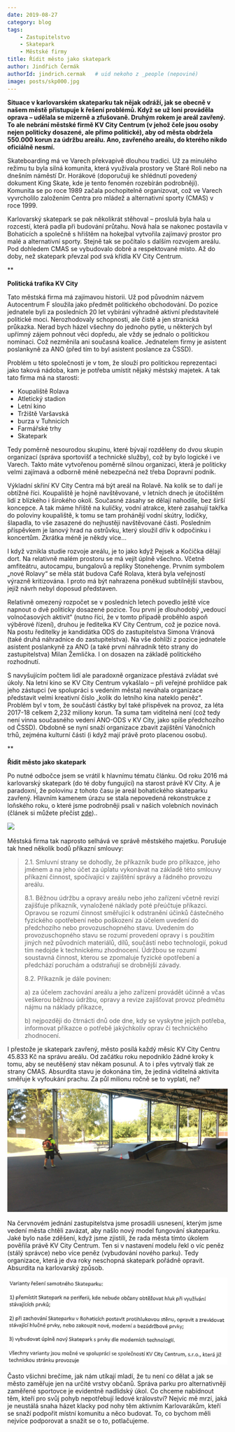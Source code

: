 ```yaml
---
date: 2019-08-27
category: blog
tags:
    - Zastupitelstvo
    - Skatepark
    - Městské firmy
title: Řídit město jako skatepark
author: Jindřich Čermák
authorId: jindrich.cermak   # uid nekoho z _people (nepoviné)
image: posts/skp000.jpg
---
```

**Situace v karlovarském skateparku tak nějak odráží, jak se obecně v našem městě přistupuje k řešení problémů. Když se už loni prováděla oprava – udělala se mizerně a zfušovaně. Druhým rokem je areál zavřený. To ale nebrání městské firmě KV City Centrum (v jehož čele jsou osoby nejen politicky dosazené, ale přímo politické), aby od města obdržela 550.000 korun za údržbu areálu. Ano, zavřeného areálu, do kterého nikdo oficiálně nesmí.**

Skateboarding má ve Varech překvapivě dlouhou tradici. Už za minulého režimu tu byla silná komunita, která využívala prostory ve Staré Roli nebo na dnešním náměstí Dr. Horákové (doporučuji ke shlédnutí povedený dokument King Skate, kde je tento fenomén rozebírán podrobněji). Komunita se po roce 1989 začala pochopitelně organizovat, což ve Varech vyvrcholilo založením Centra pro mládež a alternativní sporty (CMAS) v roce 1999.

Karlovarský skatepark se pak několikrát stěhoval – proslulá byla hala u rozcestí, která padla při budování průtahu. Nová hala se nakonec postavila v Bohaticích a společně s hřištěm na hokejbal vytvořila zajímavý prostor pro malé a alternativní sporty. Stejně tak se počítalo s dalším rozvojem areálu. Pod dohledem CMAS se vybudovalo dobré a respektované místo. Až do doby, než skatepark převzal pod svá křídla KV City Centrum.

**

**Politická trafika KV City**


Tato městská firma má zajímavou historii. Už pod původním názvem Autocentrum F sloužila jako předmět politického obchodování. Do pozice jednatele byli za posledních 20 let vybíráni výhradně aktivní představitelé politické moci. Nerozhodovaly schopnosti, ale čistě a jen stranická průkazka. Nerad bych házel všechny do jednoho pytle, u některých byl upřímný zájem pohnout věci dopředu, ale vždy se jednalo o politickou nominaci. Což nezměnila ani současná koalice. Jednatelem firmy je asistent poslankyně za ANO (před tím to byl asistent poslance za ČSSD).

Problém u této společnosti je v tom, že slouží pro politickou reprezentaci jako taková nádoba, kam je potřeba umístit nějaký městský majetek. A tak tato firma má na starosti:

 - Koupaliště Rolava
 - Atletický stadion
 - Letní kino
 - Tržiště Varšavská
 - burza v Tuhnicích
 - Farmářské trhy
 - Skatepark

Tedy poměrně nesourodou skupinu, které bývají rozděleny do dvou skupin organizací (správa sportovišť a technické služby), což by bylo logické i ve Varech. Takto máte vytvořenou poměrně silnou organizaci, která je politicky velmi zajímavá a odborně méně nebezpečná než třeba Dopravní podnik.

Výkladní skříní KV City Centra má být areál na Rolavě. Na kolik se to daří je obtížné říci. Koupaliště je hojně navštěvované, v letních dnech je útočištěm lidí z blízkého i širokého okolí. Současné zásahy se dělají nahodile, bez širší koncepce. A tak máme hřiště na kuličky, vodní atrakce, které zasahují takřka do poloviny koupaliště, k tomu se tam prohánějí vodní skútry, lodičky, šlapadla, to vše zasazené do nejhustěji navštěvované části. Posledním příspěvkem je lanový hrad na ostrůvku, který sloužil dřív k odpočinku i koncertům. Zkrátka méně je někdy více…

I když vznikla studie rozvoje areálu, je to jako když Pejsek a Kočička dělají dort. Na relativně malém prostoru se má vejít úplně všechno. Včetně amfiteátru, autocampu, bungalovů a repliky Stonehenge. Prvním symbolem „nové Rolavy“ se měla stát budova Café Rolava, která byla veřejností výrazně kritizována. I proto má být nahrazena poněkud subtilnější stavbou, jejíž návrh nebyl doposud představen.

Relativně omezený rozpočet se v posledních letech povedlo ještě více napnout o dvě politicky dosazené pozice. Tou první je dlouhodobý „vedoucí volnočasových aktivit“ (nutno říci, že v tomto případě proběhlo aspoň výběrové řízení), druhou je ředitelka KV City Centrum, což je pozice nová. Na postu ředitelky je kandidátka ODS do zastupitelstva Simona Vránová (také druhá náhradnice do zastupitelstva). Na vše dohlíží z pozice jednatele asistent poslankyně za ANO (a také první náhradník této strany do zastupitelstva) Milan Žemlička. I on dosazen na základě politického rozhodnutí.

S navyšujícím počtem lidí ale paradoxně organizace přestává zvládat své úkoly. Na letní kino se KV City Centrum vykašlalo – při veřejné prohlídce pak jeho zástupci (ve spolupráci s vedením města) neváhala organizace představit velmi kreativní číslo „kolik do letního kina nateklo peněz“. Problém byl v tom, že součástí částky byl také příspěvek na provoz, za léta 2017-18 celkem 2,232 miliony korun. Ta suma tam viditelná není (což tedy není vinna současného vedení ANO-ODS v KV City, jako spíše předchozího od ČSSD). Obdobně se nyní snaží organizace zbavit zajištění Vánočních trhů, zejména kulturní části (i když mají právě proto placenou osobu).

**

**Řídit město jako skatepark**

Po nutné odbočce jsem se vrátil k hlavnímu tématu článku. Od roku 2016 má karlovarský skatepark (do té doby fungující) na starost právě KV City. A je paradoxní, že polovinu z tohoto času je areál bohatického skateparku zavřený. Hlavním kamenem úrazu se stala nepovedená rekonstrukce z loňského roku, o které jsme podrobněji psali v našich volebních novinách (článek si můžete přečíst [zde](https://karlovyvary.pirati.cz/aktuality/patalie-olympijskeho-sportu.html))..

![](/assets/img/posts/sk03.jpg)

Městská firma tak naprosto selhává ve správě městského majetku. Porušuje tak hned několik bodů příkazní smlouvy:

> 2.1. Smluvní strany se dohodly, že příkazník bude pro příkazce, jeho jménem a na jeho účet za úplatu vykonávat na základě této smlouvy
> příkazní činnost, spočívající v zajištění správy a řádného provozu
> areálu.
> 
> 8.1. Běžnou údržbu a opravy areálu nebo jeho zařízení včetně revizí zajišťuje příkazník, vynaložené náklady poté přeúčtuje příkazci.
> Opravou se rozumí činnost směřující k odstranění účinků částečného
> fyzického opotřebení nebo poškození za účelem uvedení do předchozího
> nebo provozuschopného stavu. Uvedením do provozuschopného stavu se
> rozumí provedení opravy i s použitím jiných než původních materiálů,
> dílů, součástí nebo technologií, pokud tím nedojde k technickému
> zhodnocení. Údržbou se rozumí soustavná činnost, kterou se zpomaluje
> fyzické opotřebení a předchází poruchám a odstraňují se drobnější
> závady.
> 
> 8.2. Příkazník je dále povinen:
> 
> a)  za účelem zachování areálu a jeho zařízení provádět účinně a včas
> veškerou běžnou údržbu, opravy a revize zajišťovat provoz předmětu
> nájmu na náklady příkazce,
> 
> b) nejpozději do čtrnácti dnů ode dne, kdy se vyskytne jejich potřeba,
> informovat příkazce o potřebě jakýchkoliv oprav či technického
> zhodnocení.

I přestože je skatepark zavřený, město posílá každý měsíc KV City Centru 45.833 Kč na správu areálu. Od začátku roku nepodniklo žádné kroky k tomu, aby se neutěšený stav někam posunul. A to i přes vytrvalý tlak ze strany CMAS. Absurdita stavu je dokonána tím, že jediná viditelná aktivita směřuje k vyfoukání prachu. Za půl milionu ročně se to vyplatí, ne?

![](/assets/img/posts/sk02.jpg)

Na červnovém jednání zastupitelstva jsme prosadili usnesení, kterým jsme vedení města chtěli zavázat, aby našlo nový model fungování skateparku. Jaké bylo naše zděšení, když jsme zjistili, že rada města tímto úkolem pověřila právě KV City Centrum. Ten si v nastavení modelu řekl o víc peněz (stálý správce) nebo více peněz (vybudování nového parku). Tedy organizace, která je dva roky neschopná skatepark pořádně opravit. Absurdita na karlovarský způsob.

![](/assets/img/posts/sk01.jpg)

Často všichni brečíme, jak nám utíkají mladí, že tu není co dělat a jak se město zaměřuje jen na určité vrstvy občanů. Správa parku pro alternativněji zaměřené sportovce je evidentně nadlidský úkol. Co chceme nabídnout těm, kteří pro svůj pohyb nepotřebují ledové království? Nejvíc mě mrzí, jaká je neustálá snaha házet klacky pod nohy těm aktivním Karlovarákům, kteří se snaží podpořit místní komunitu a něco budovat. To, co bychom měli nejvíce podporovat a snažit se o to, potlačujeme.
